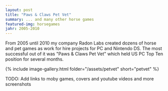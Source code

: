 ```yaml
---
layout: post
title: "Paws & Claws Pet Vet"
summary: ... and many other horse games
featured-img: horsegames
jahr: 2005-2010
---
```

From 2005 until 2010 my company Radon Labs created  dozens of horse and pet games as work for hire projects for PC and Nintendo DS.  The most successful out of it was "Paws & Claws Pet Vet" which held US PC Top Ten position for several months.


{% include image-gallery.html folder="/assets/petvet" short="petvet" %}


TODO: Add links to moby games, covers and youtube videos and more screenshots
